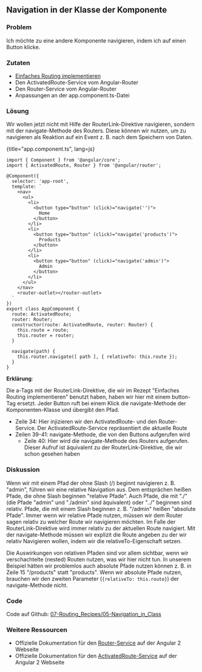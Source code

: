 ## Navigation in der Klasse der Komponente

### Problem

Ich möchte zu eine andere Komponente navigieren, indem ich auf einen Button klicke.

### Zutaten

* [Einfaches Routing implementieren](#c06-routing-basics)
* Den ActivatedRoute-Service vom Angular-Router
* Den Router-Service vom Angular-Router
* Anpassungen an der app.component.ts-Datei

### Lösung

Wir wollen jetzt nicht mit Hilfe der RouterLink-Direktive navigieren, sondern mit der navigate-Methode des Routers. Diese können wir nutzen, um zu navigieren als Reaktion auf ein Event z. B. nach dem Speichern von Daten.

{title="app.component.ts", lang=js}
```
import { Component } from '@angular/core';
import { ActivatedRoute, Router } from '@angular/router';

@Component({
  selector: 'app-root',
  template: `
    <nav>
      <ul>
        <li>
          <button type="button" (click)="navigate('')">
            Home
          </button>
        </li>
        <li>
          <button type="button" (click)="navigate('products')">
            Products
          </button>
        </li>
        <li>
          <button type="button" (click)="navigate('admin')">
            Admin
          </button>
        </li>
      </ul>
    </nav>
    <router-outlet></router-outlet>
  `
})
export class AppComponent {
  route: ActivatedRoute;
  router: Router;
  constructor(route: ActivatedRoute, router: Router) {
    this.route = route;
    this.router = router;
  }

  navigate(path) {
    this.router.navigate([ path ], { relativeTo: this.route });
  }
}
```

__Erklärung__:

Die a-Tags mit der RouterLink-Direktive, die wir im Rezept "Einfaches Routing implementieren" benutzt haben, haben wir hier mit einem button-Tag ersetzt.
Jeder Button ruft bei einem Klick die navigate-Methode der Komponenten-Klasse und übergibt den Pfad.

* Zeile 34: Hier injizieren wir den ActivatedRoute- und den Router-Service. Der ActivatedRoute-Service repräsentiert die aktuelle Route
* Zeilen 39-41: navigate-Methode, die von den Buttons aufgerufen wird
  * Zeile 40: Hier wird die navigate-Methode des Routers aufgerufen. Dieser Aufruf ist äquivalent zu der RouterLink-Direktive, die wir schon gesehen haben

### Diskussion

Wenn wir mit einem Pfad der ohne Slash (/) beginnt navigieren z. B. "admin", führen wir eine relative Navigation aus.
Dem entsprächen heißen Pfade, die ohne Slash beginnen "relative Pfade".
Auch Pfade, die mit "./" (die Pfade "admin" und "./admin" sind äquivalent) oder "../" beginnen sind relativ.
Pfade, die mit einem Slash beginnen z. B. "/admin" heißen "absolute Pfade".
Immer wenn wir relative Pfade nutzen, müssen wir dem Router sagen relativ zu welcher Route wir navigieren möchten.
Im Falle der RouterLink-Direktive wird immer relativ zu der aktuellen Route navigiert.
Mit der navigate-Methode müssen wir explizit die Route angeben zu der wir relativ Navigieren wollen, indem wir die relativeTo-Eigenschaft setzen.

Die Auswirkungen von relativen Pfaden sind vor allem sichtbar, wenn wir verschachtelte (nested) Routen nutzen, was wir hier nicht tun.
In unserem Beispiel hätten wir problemlos auch absolute Pfade nutzen können z. B. in Zeile 15 "/products" statt "products".
Wenn wir absolute Pfade nutzen, brauchen wir den zweiten Parameter (`{relativeTo: this.route}`) der navigate-Methode nicht.

### Code

Code auf Github: [07-Routing\_Recipes/05-Navigation\_in\_Class](https://github.com/jsperts/angular2_kochbuch_code/tree/master/06-Routing_Recipes/05-Navigation_in_Class)

### Weitere Ressourcen

* Offizielle Dokumentation für den [Router-Service](https://angular.io/docs/ts/latest/api/router/index/Router-class.html) auf der Angular 2 Webseite
* Offizielle Dokumentation für den [ActivatedRoute-Service](https://angular.io/docs/ts/latest/api/router/index/ActivatedRoute-interface.html) auf der Angular 2 Webseite

